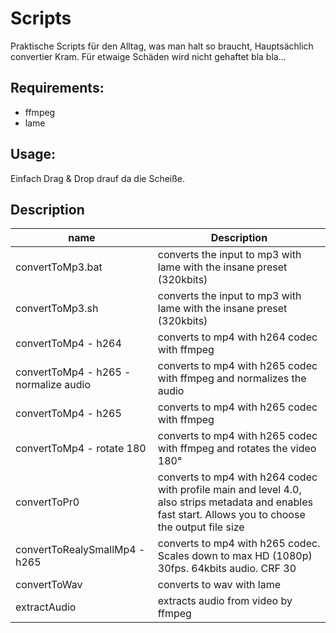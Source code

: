 # Scripts
Praktische Scripts für den Alltag, was man halt so braucht, Hauptsächlich convertier Kram. Für etwaige Schäden wird nicht gehaftet bla bla...

## Requirements:
- ffmpeg
- lame

## Usage:
Einfach Drag & Drop drauf da die Scheiße.

## Description
|name|Description
|---|---|
|convertToMp3.bat                       | converts the input to mp3 with lame with the insane preset (320kbits)|
|convertToMp3.sh                        | converts the input to mp3 with lame with the insane preset (320kbits)|
|convertToMp4 - h264                    | converts to mp4 with h264 codec with ffmpeg|
|convertToMp4 - h265 - normalize audio  | converts to mp4 with h265 codec with ffmpeg and normalizes the audio|
|convertToMp4 - h265                    | converts to mp4 with h265 codec with ffmpeg|
|convertToMp4 - rotate 180              | converts to mp4 with h265 codec with ffmpeg and rotates the video 180°|
|convertToPr0                           | converts to mp4 with h264 codec with profile main and level 4.0, also strips metadata and enables fast start. Allows you to choose the output file size|
|convertToRealySmallMp4 - h265          | converts to mp4 with h265 codec. Scales down to max HD (1080p) 30fps. 64kbits audio. CRF 30|
|convertToWav                           | converts to wav with lame|
|extractAudio                           | extracts audio from video by ffmpeg|
